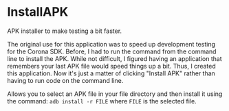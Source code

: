 # InstallAPK
APK installer to make testing a bit faster.

The original use for this application was to speed up development testing for the Corona SDK. Before, I had to run the command from the command line to install the APK. While not difficult, I figured having an application that remembers your last APK file would speed things up a bit. Thus, I created this application. Now it's just a matter of clicking "Install APK" rather than having to run code on the command line.

Allows you to select an APK file in your file directory and then install it using the command: <code>adb install -r FILE</code>
where <code>FILE</code> is the selected file.
